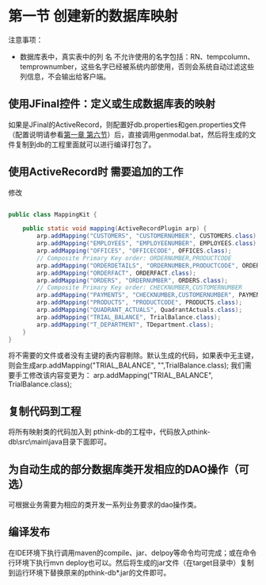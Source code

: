 # 第一节 创建新的数据库映射



注意事项：

* 数据库表中，真实表中的列 名 不允许使用的名字包括：RN、tempcolumn、temprownumber，这些名字已经被系统内部使用，否则会系统自动过滤这些列信息，不会输出给客户端。



## 使用JFinal控件：定义或生成数据库表的映射

如果是JFinal的ActiveRecord，则配置好db.properties和gen.properties文件（配置说明请参看[第一章 第六节](/chapter1/section6.md)）后，直接调用genmodal.bat，然后将生成的文件复制到db的工程里面就可以进行编译打包了。

## 使用ActiveRecord时 需要追加的工作

修改

```java

public class MappingKit {

    public static void mapping(ActiveRecordPlugin arp) {
        arp.addMapping("CUSTOMERS", "CUSTOMERNUMBER", CUSTOMERS.class);
        arp.addMapping("EMPLOYEES", "EMPLOYEENUMBER", EMPLOYEES.class);
        arp.addMapping("OFFICES", "OFFICECODE", OFFICES.class);
        // Composite Primary Key order: ORDERNUMBER,PRODUCTCODE
        arp.addMapping("ORDERDETAILS", "ORDERNUMBER,PRODUCTCODE", ORDERDETAILS.class);
        arp.addMapping("ORDERFACT", ORDERFACT.class);
        arp.addMapping("ORDERS", "ORDERNUMBER", ORDERS.class);
        // Composite Primary Key order: CHECKNUMBER,CUSTOMERNUMBER
        arp.addMapping("PAYMENTS", "CHECKNUMBER,CUSTOMERNUMBER", PAYMENTS.class);
        arp.addMapping("PRODUCTS", "PRODUCTCODE", PRODUCTS.class);
        arp.addMapping("QUADRANT_ACTUALS", QuadrantActuals.class);
        arp.addMapping("TRIAL_BALANCE", TrialBalance.class);
        arp.addMapping("T_DEPARTMENT", TDepartment.class);
    }
}

```

将不需要的文件或者没有主键的表内容剔除。默认生成的代码，如果表中无主键，则会生成arp.addMapping\("TRIAL\_BALANCE", "",TrialBalance.class\);  我们需要手工修改该内容变更为： arp.addMapping\("TRIAL\_BALANCE", TrialBalance.class\);

## 复制代码到工程

将所有映射类的代码加入到 pthink-db的工程中，代码放入pthink-db\src\main\java目录下面即可。

## 为自动生成的部分数据库类开发相应的DAO操作（可选）

可根据业务需要为相应的类开发一系列业务要求的dao操作类。

## 编译发布

在IDE环境下执行调用maven的compile、jar、delpoy等命令均可完成；或在命令行环境下执行mvn deploy也可以。然后将生成的jar文件（在target目录中）复制到运行环境下替换原来的pthink-db\*.jar的文件即可。

